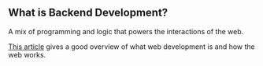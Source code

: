 ## What is Backend Development?
A mix of programming and logic that powers the interactions of the web.

[This article](https://link.medium.com/Q4S4MslUNR) gives a good overview of what web development is and how the web works.